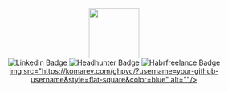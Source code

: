 <div id="header" align="center">
  <img src="https://media.giphy.com/media/M9gbBd9nbDrOTu1Mqx/giphy.gif" width="100"/>
     <div id="badges">
  <a href="https://www.linkedin.com/in/dmitriy-poteryaev-a90106244/">
    <img src="https://img.shields.io/badge/LinkedIn-blue?style=for-the-badge&logo=linkedin&logoColor=white" alt="LinkedIn Badge"/>

  <a href="https://hh.ru/applicant/resumes/view?resume=a44b71c1ff0b355fbb0039ed1f664a6d494650">
    <img src="https://img.shields.io/badge/Headhunter-red?style=for-the-badge&logo=headhunter&logoColor=white" alt="Headhunter Badge"/>

  <a href="https://freelance.habr.com/freelancers/Dmitriy_Poteryaev42">
    <img src="https://img.shields.io/badge/Habrfreelance-green?style=for-the-badge&logo=habrfreelancein&logoColor=green" alt="Habrfreelance Badge"/>
</div>
    img src="https://komarev.com/ghpvc/?username=your-github-username&style=flat-square&color=blue" alt=""/>
</div>
